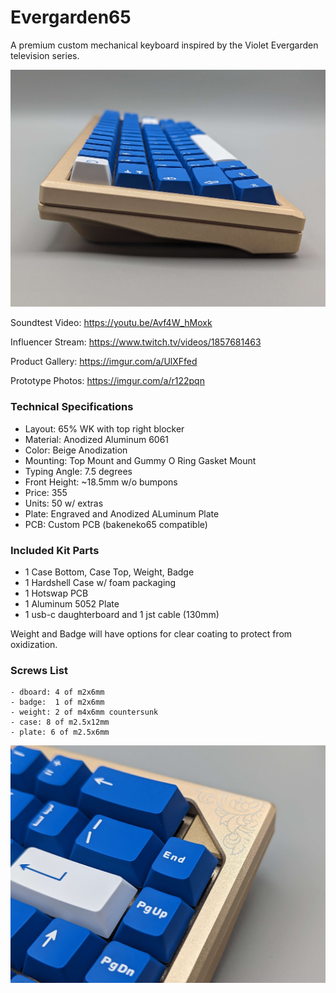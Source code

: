 # Evergarden65 
A premium custom mechanical keyboard inspired by the Violet Evergarden television series.

![alt text](https://github.com/fiction99/Violet65/blob/main/media/PXL_20230531_015030285.jpg)

Soundtest Video: https://youtu.be/Avf4W_hMoxk

Influencer Stream: https://www.twitch.tv/videos/1857681463

Product Gallery: https://imgur.com/a/UlXFfed

Prototype Photos: https://imgur.com/a/r122pqn

### Technical Specifications ###
- Layout: 65% WK with top right blocker 
- Material: Anodized Aluminum 6061
- Color: Beige Anodization
- Mounting: Top Mount and Gummy O Ring Gasket Mount
- Typing Angle: 7.5 degrees
- Front Height: ~18.5mm w/o bumpons
- Price: 355
- Units: 50 w/ extras
- Plate: Engraved and Anodized ALuminum Plate
- PCB: Custom PCB (bakeneko65 compatible)

### Included Kit Parts ### 
- 1 Case Bottom, Case Top, Weight, Badge 
- 1 Hardshell Case w/ foam packaging
- 1 Hotswap PCB
- 1 Aluminum 5052 Plate
- 1 usb-c daughterboard and 1 jst cable (130mm)

Weight and Badge will have options for clear coating to protect from oxidization.

### Screws List ###
    - dboard: 4 of m2x6mm 
    - badge:  1 of m2x6mm 
    - weight: 2 of m4x6mm countersunk
    - case: 8 of m2.5x12mm
    - plate: 6 of m2.5x6mm

![alt text](https://github.com/fiction99/Violet65/blob/main/media/PXL_20230531_015006802.jpg)


